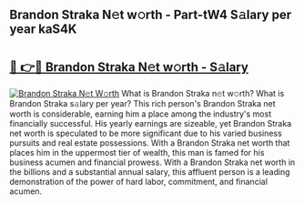 ## Brandon Straka N𝚎t w𝚘rth - Part-tW4 S𝚊lary per year kaS4K

# <h2><a href="http://gc00rke.nevu.top/?p=Brandon+Straka">🔗 👉🔴 Brandon Straka N𝚎t w𝚘rth - S𝚊lary</a></h2>

[![Brandon Straka N𝚎t W𝚘rth](https://i.imgur.com/EBH3L9S.jpeg)](http://gc00rke.nevu.top/?p=Brandon+Straka)
What is Brandon Straka n𝚎t w𝚘rth? What is Brandon Straka s𝚊lary per year?
This rich person's Brandon Straka net worth is considerable, earning him a place among the industry's most financially successful. His yearly earnings are sizeable, yet Brandon Straka net worth is speculated to be more significant due to his varied business pursuits and real estate possessions. With a Brandon Straka net worth that places him in the uppermost tier of wealth, this man is famed for his business acumen and financial prowess. With a Brandon Straka net worth in the billions and a substantial annual salary, this affluent person is a leading demonstration of the power of hard labor, commitment, and financial acumen.
